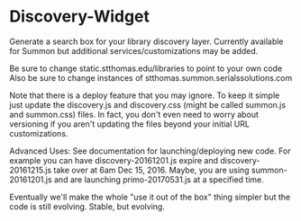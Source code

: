 # Discovery-Widget
Generate a search box for your library discovery layer. Currently available for Summon but additional services/customizations may be added.

Be sure to change static.stthomas.edu/libraries to point to your own code
Also be sure to change instances of stthomas.summon.serialssolutions.com

Note that there is a deploy feature that you may ignore.
To keep it simple just update the discovery.js and discovery.css (might be called summon.js and summon.css) files.
In fact, you don't even need to worry about versioning if you aren't updating the files beyond your initial URL customizations.

Advanced Uses:
See documentation for launching/deploying new code.
For example you can have discovery-20161201.js expire and discovery-20161215.js take over at 6am Dec 15, 2016.
Maybe, you are using summon-20161201.js and are launching primo-20170531.js at a specified time.

Eventually we'll make the whole "use it out of the box" thing simpler but the code is still evolving. Stable, but evolving.
